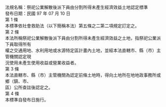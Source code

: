 法規名稱：祭祀公業解散後派下員由分割所得未產生經濟效益土地認定標準  
發布日期：民國 97 年 07 月 10 日  
第 1 條  
本標準依社會救助法（以下簡稱本法）第五條之二第二項規定訂定之。  
第 2 條  
本法所稱祭祀公業解散後派下員由分割所得未產生經濟效益之土地，指祭祀公業派下員取得所有  
權之交通用地、水利用地或水源特定區計畫內土地，並經本法直轄市、縣（市）主管機關認定現  
況使用未產生使用收益或營業收益者。  
第 3 條  
本法直轄市、縣（市）主管機關為認定前條土地時，得向土地所在地地政事務所或鄉（鎮、市、  
區）公所查註後認定之。  
第 4 條  
本標準自發布日施行。  


